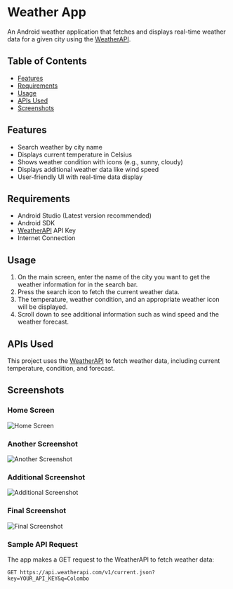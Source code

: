# Weather App

An Android weather application that fetches and displays real-time weather data for a given city using the [WeatherAPI](https://www.weatherapi.com/).

## Table of Contents
- [Features](#features)
- [Requirements](#requirements)
- [Usage](#usage)
- [APIs Used](#apis-used)
-  [Screenshots](#screenshots)


## Features
- Search weather by city name
- Displays current temperature in Celsius
- Shows weather condition with icons (e.g., sunny, cloudy)
- Displays additional weather data like wind speed
- User-friendly UI with real-time data display

## Requirements
- Android Studio (Latest version recommended)
- Android SDK
- [WeatherAPI](https://www.weatherapi.com/) API Key
- Internet Connection

## Usage

1. On the main screen, enter the name of the city you want to get the weather information for in the search bar.
2. Press the search icon to fetch the current weather data.
3. The temperature, weather condition, and an appropriate weather icon will be displayed.
4. Scroll down to see additional information such as wind speed and the weather forecast.

## APIs Used
This project uses the [WeatherAPI](https://www.weatherapi.com/) to fetch weather data, including current temperature, condition, and forecast.

## Screenshots

### Home Screen
![Home Screen](https://github.com/chathumiamarasinghe/Weather-Android-App/blob/main/images/WhatsApp%20Image%202024-09-19%20at%2018.41.43.jpeg)

### Another Screenshot
![Another Screenshot](https://github.com/chathumiamarasinghe/Weather-Android-App/blob/main/images/dark.jpeg)

### Additional Screenshot
![Additional Screenshot](https://github.com/chathumiamarasinghe/Weather-Android-App/blob/main/images/WhatsApp%20Image%202024-09-19%20at%2018.41.44.jpeg)

### Final Screenshot
![Final Screenshot](https://github.com/chathumiamarasinghe/Weather-Android-App/blob/main/images/WhatsApp%20Image%202024-09-19%20at%2018.45.39.jpeg)


### Sample API Request
The app makes a GET request to the WeatherAPI to fetch weather data:

```http
GET https://api.weatherapi.com/v1/current.json?key=YOUR_API_KEY&q=Colombo
